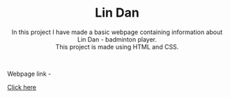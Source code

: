 <h1 align="center"> Lin Dan</h1> 
<p align="center">In this project I have made a basic webpage containing information about Lin Dan - badminton player.
</br>
This project is made using HTML and CSS.</p>
</br>
<p>Webpage link - </p>
<a href="https://1999shaktirajsingh.github.io/LinDan/">Click here</a>
